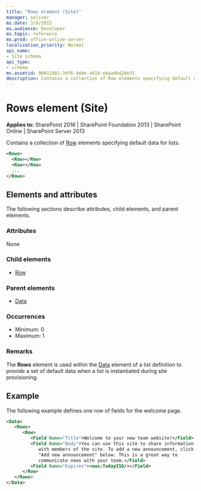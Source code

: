 ```yaml
---
title: "Rows element (Site)"
manager: soliver
ms.date: 3/9/2015
ms.audience: Developer
ms.topic: reference
ms.prod: office-online-server
localization_priority: Normal
api_name:
- Site schema
api_type:
- schema
ms.assetid: 9b011981-3df6-4e9e-a910-e6aa4bd2de31
description: Contains a collection of Row elements specifying default data for lists. 
---
```


# Rows element (Site)

**Applies to:** SharePoint 2016 | SharePoint Foundation 2013 | SharePoint Online | SharePoint Server 2013
  
Contains a collection of [Row](row-element-site.md) elements specifying default data for lists. 
  
```XML
<Rows>
  <Row></Row>
  <Row></Row>
  ...
</Rows>
```

## Elements and attributes

The following sections describe attributes, child elements, and parent elements.

### Attributes

None
   
### Child elements

- [Row](row-element-site.md)
   
### Parent elements

- [Data](data-element-site.md)
   
### Occurrences

- Minimum: 0
- Maximum: 1 
   
### Remarks

The **Rows** element is used within the [Data](data-element-site.md) element of a list definition to provide a set of default data when a list is instantiated during site provisioning. 
  
## Example

The following example defines one row of fields for the welcome page.
  
```XML
<Data>
   <Rows>
      <Row>
         <Field Name="Title">Welcome to your new team website!</Field>
         <Field Name="Body">You can use this site to share information 
            with members of the site. To add a new announcement, click 
            "Add new announcement" below. This is a great way to 
            communicate news with your team.</Field>
         <Field Name="Expires"><ows:TodayISO/></Field>
      </Row>
   </Rows>
</Data>
```


